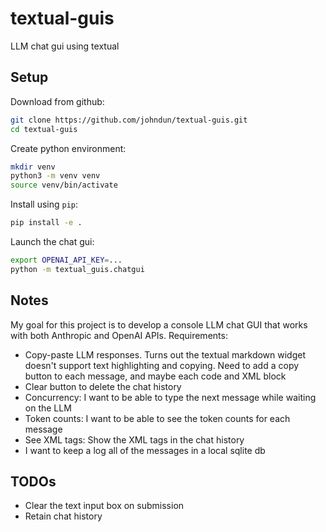 # textual-guis

LLM chat gui using textual

## Setup

Download from github:

```bash
git clone https://github.com/johndun/textual-guis.git
cd textual-guis
```

Create python environment:

```bash
mkdir venv
python3 -m venv venv
source venv/bin/activate
```

Install using `pip`:

```bash
pip install -e .
```

Launch the chat gui:

```bash
export OPENAI_API_KEY=...
python -m textual_guis.chatgui
```

## Notes

My goal for this project is to develop a console LLM chat GUI that works with both Anthropic and OpenAI APIs. Requirements:

- Copy-paste LLM responses. Turns out the textual markdown widget doesn't support text highlighting and copying. Need to add a copy button to each message, and maybe each code and XML block
- Clear button to delete the chat history
- Concurrency: I want to be able to type the next message while waiting on the LLM
- Token counts: I want to be able to see the token counts for each message
- See XML tags: Show the XML tags in the chat history
- I want to keep a log all of the messages in a local sqlite db

## TODOs

- Clear the text input box on submission
- Retain chat history

